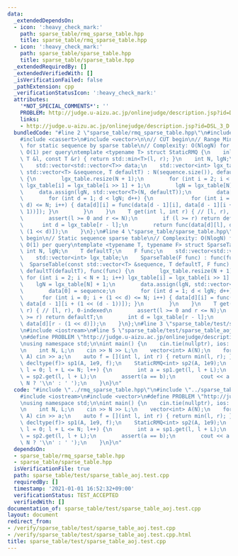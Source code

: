 ```yaml
---
data:
  _extendedDependsOn:
  - icon: ':heavy_check_mark:'
    path: sparse_table/rmq_sparse_table.hpp
    title: sparse_table/rmq_sparse_table.hpp
  - icon: ':heavy_check_mark:'
    path: sparse_table/sparse_table.hpp
    title: sparse_table/sparse_table.hpp
  _extendedRequiredBy: []
  _extendedVerifiedWith: []
  _isVerificationFailed: false
  _pathExtension: cpp
  _verificationStatusIcon: ':heavy_check_mark:'
  attributes:
    '*NOT_SPECIAL_COMMENTS*': ''
    PROBLEM: http://judge.u-aizu.ac.jp/onlinejudge/description.jsp?id=DSL_3_D
    links:
    - http://judge.u-aizu.ac.jp/onlinejudge/description.jsp?id=DSL_3_D
  bundledCode: "#line 2 \"sparse_table/rmq_sparse_table.hpp\"\n#include <algorithm>\n\
    #include <cassert>\n#include <vector>\n\n// CUT begin\n// Range Minimum Query\
    \ for static sequence by sparse table\n// Complexity: O(NlogN) for precalculation,\
    \ O(1) per query\ntemplate <typename T> struct StaticRMQ {\n    inline T func(const\
    \ T &l, const T &r) { return std::min<T>(l, r); }\n    int N, lgN;\n    T defaultT;\n\
    \    std::vector<std::vector<T>> data;\n    std::vector<int> lgx_table;\n    StaticRMQ(const\
    \ std::vector<T> &sequence, T defaultT) : N(sequence.size()), defaultT(defaultT)\
    \ {\n        lgx_table.resize(N + 1);\n        for (int i = 2; i < N + 1; i++)\
    \ lgx_table[i] = lgx_table[i >> 1] + 1;\n        lgN = lgx_table[N] + 1;\n   \
    \     data.assign(lgN, std::vector<T>(N, defaultT));\n        data[0] = sequence;\n\
    \        for (int d = 1; d < lgN; d++) {\n            for (int i = 0; i + (1 <<\
    \ d) <= N; i++) { data[d][i] = func(data[d - 1][i], data[d - 1][i + (1 << (d -\
    \ 1))]); }\n        }\n    }\n    T get(int l, int r) { // [l, r), 0-indexed\n\
    \        assert(l >= 0 and r <= N);\n        if (l >= r) return defaultT;\n  \
    \      int d = lgx_table[r - l];\n        return func(data[d][l], data[d][r -\
    \ (1 << d)]);\n    }\n};\n#line 4 \"sparse_table/sparse_table.hpp\"\n\n// CUT\
    \ begin\n// Static sequence sparse table\n// Complexity: O(NlogN) for precalculation,\
    \ O(1) per query\ntemplate <typename T, typename F> struct SparseTable {\n   \
    \ int N, lgN;\n    T defaultT;\n    F func;\n    std::vector<std::vector<T>> data;\n\
    \    std::vector<int> lgx_table;\n    SparseTable(F func) : func(func) {}\n  \
    \  SparseTable(const std::vector<T> &sequence, T defaultT, F func) : N(sequence.size()),\
    \ defaultT(defaultT), func(func) {\n        lgx_table.resize(N + 1);\n       \
    \ for (int i = 2; i < N + 1; i++) lgx_table[i] = lgx_table[i >> 1] + 1;\n    \
    \    lgN = lgx_table[N] + 1;\n        data.assign(lgN, std::vector<T>(N, defaultT));\n\
    \        data[0] = sequence;\n        for (int d = 1; d < lgN; d++) {\n      \
    \      for (int i = 0; i + (1 << d) <= N; i++) { data[d][i] = func(data[d - 1][i],\
    \ data[d - 1][i + (1 << (d - 1))]); }\n        }\n    }\n    T get(int l, int\
    \ r) { // [l, r), 0-indexed\n        assert(l >= 0 and r <= N);\n        if (l\
    \ >= r) return defaultT;\n        int d = lgx_table[r - l];\n        return func(data[d][l],\
    \ data[d][r - (1 << d)]);\n    }\n};\n#line 3 \"sparse_table/test/sparse_table_aoj.test.cpp\"\
    \n#include <iostream>\n#line 5 \"sparse_table/test/sparse_table_aoj.test.cpp\"\
    \n#define PROBLEM \"http://judge.u-aizu.ac.jp/onlinejudge/description.jsp?id=DSL_3_D\"\
    \nusing namespace std;\n\nint main() {\n    cin.tie(nullptr), ios::sync_with_stdio(false);\n\
    \n    int N, L;\n    cin >> N >> L;\n    vector<int> A(N);\n    for (auto &a :\
    \ A) cin >> a;\n    auto f = [](int l, int r) { return min(l, r); };\n    SparseTable<int,\
    \ decltype(f)> sp1(A, 1e9, f);\n    StaticRMQ<int> sp2(A, 1e9);\n    for (int\
    \ l = 0; l + L <= N; l++) {\n        int a = sp1.get(l, l + L);\n        int b\
    \ = sp2.get(l, l + L);\n        assert(a == b);\n        cout << a << (l + L ==\
    \ N ? '\\n' : ' ');\n    }\n}\n"
  code: "#include \"../rmq_sparse_table.hpp\"\n#include \"../sparse_table.hpp\"\n\
    #include <iostream>\n#include <vector>\n#define PROBLEM \"http://judge.u-aizu.ac.jp/onlinejudge/description.jsp?id=DSL_3_D\"\
    \nusing namespace std;\n\nint main() {\n    cin.tie(nullptr), ios::sync_with_stdio(false);\n\
    \n    int N, L;\n    cin >> N >> L;\n    vector<int> A(N);\n    for (auto &a :\
    \ A) cin >> a;\n    auto f = [](int l, int r) { return min(l, r); };\n    SparseTable<int,\
    \ decltype(f)> sp1(A, 1e9, f);\n    StaticRMQ<int> sp2(A, 1e9);\n    for (int\
    \ l = 0; l + L <= N; l++) {\n        int a = sp1.get(l, l + L);\n        int b\
    \ = sp2.get(l, l + L);\n        assert(a == b);\n        cout << a << (l + L ==\
    \ N ? '\\n' : ' ');\n    }\n}\n"
  dependsOn:
  - sparse_table/rmq_sparse_table.hpp
  - sparse_table/sparse_table.hpp
  isVerificationFile: true
  path: sparse_table/test/sparse_table_aoj.test.cpp
  requiredBy: []
  timestamp: '2021-01-01 16:52:32+09:00'
  verificationStatus: TEST_ACCEPTED
  verifiedWith: []
documentation_of: sparse_table/test/sparse_table_aoj.test.cpp
layout: document
redirect_from:
- /verify/sparse_table/test/sparse_table_aoj.test.cpp
- /verify/sparse_table/test/sparse_table_aoj.test.cpp.html
title: sparse_table/test/sparse_table_aoj.test.cpp
---
```

